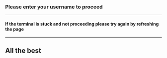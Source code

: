 ### Please enter your username to proceed
*************************************************
#### If the terminal is stuck and not proceeding please try again by refreshing the page
**************************************************
## All the best
